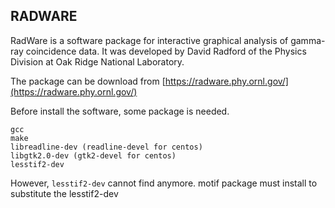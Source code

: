 ## RADWARE 
RadWare is a software package for interactive graphical analysis of gamma-ray coincidence data. It was developed by David Radford of the Physics Division at Oak Ridge National Laboratory.

The package can be download from [https://radware.phy.ornl.gov/](https://radware.phy.ornl.gov/)

Before install the software, some package is needed.

```
gcc
make
libreadline-dev (readline-devel for centos)
libgtk2.0-dev (gtk2-devel for centos)
lesstif2-dev
```

However, `lesstif2-dev` cannot find anymore. motif package must install to substitute the lesstif2-dev
